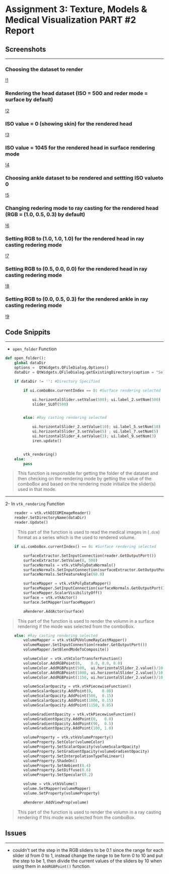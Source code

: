 # Assignment 3: Texture, Models & Medical Visualization PART #2 Report


## Screenshots
---------
### Choosing the dataset to render
[!1](../screenshots/1.png)
### Rendering the head dataset (ISO = 500 and reder mode = surface by default)
[!2](screenshots/2.png)
### ISO value = 0 (showing skin) for the rendered head
[!3](screenshots/3.png)
### ISO value = 1045 for the rendered head in surface rendering mode
[!4](screenshots/4.png)
### Choosing ankle dataset to be rendered and settting ISO valueto 0
[!5](screenshots/5.png)
### Changing redering mode to ray casting for the rendered head (RGB = (1.0, 0.5, 0.3) by default)
[!6](screenshots/6.png)
### Setting RGB to (1.0, 1.0, 1.0) for the rendered head in ray casting redering mode
[!7](screenshots/7.png)
### Setting RGB to (0.5, 0.0, 0.0) for the rendered head in ray casting redering mode
[!8](screenshots/8.png)
### Setting RGB to (0.0, 0.5, 0.3) for the rendered ankle in ray casting redering mode
[!9](screenshots/9.png)

## Code Snippits
---------
- `open_folder` Function
```python
def open_folder():
    global dataDir
    options =  QtWidgets.QFileDialog.Options()
    dataDir = QtWidgets.QFileDialog.getExistingDirectory(caption = "Select Dataset Folder",options=options)

    if dataDir != '': #Directory Specified

        if ui.comboBox.currentIndex == 0: #Surface rendering selected

            ui.horizontalSlider.setValue(500); ui.label_2.setNum(500)
            slider_SLOT(500)


        else: #Ray casting rendering selected

            ui.horizontalSlider_2.setValue(10); ui.label_5.setNum(10)
            ui.horizontalSlider_3.setValue(5) ; ui.label_7.setNum(5)
            ui.horizontalSlider_4.setValue(3); ui.label_9.setNum(3)
            iren.update()


        vtk_rendering()
    else:
        pass

```
> This function is responsible for getting the folder of the dataset and then checking on the rendering mode by getting the value of the comboBox and based on the rendering mode initialize the slider(s) used in that mode.
-----
2- In `vtk_rendering` Function

```python
    reader = vtk.vtkDICOMImageReader()
    reader.SetDirectoryName(dataDir)
    reader.Update()
```
> This part of the function is used to read the medical images in (`.dcm`) format as a series which is the used to rendered volume.

```python
    if ui.comboBox.currentIndex() == 0: #Surface rendering selected

        surfaceExtractor.SetInputConnection(reader.GetOutputPort())
        surfaceExtractor.SetValue(0, 500)
        surfaceNormals = vtk.vtkPolyDataNormals()
        surfaceNormals.SetInputConnection(surfaceExtractor.GetOutputPort())
        surfaceNormals.SetFeatureAngle(60.0)

        surfaceMapper = vtk.vtkPolyDataMapper()
        surfaceMapper.SetInputConnection(surfaceNormals.GetOutputPort())
        surfaceMapper.ScalarVisibilityOff()
        surface = vtk.vtkActor()
        surface.SetMapper(surfaceMapper)

        aRenderer.AddActor(surface)
```
> This part of the function is used to render the volumn in a surface rendering if the mode was selected from the comboBox.

``` Python
    else: #Ray casting rendering selected
        volumeMapper = vtk.vtkGPUVolumeRayCastMapper()
        volumeMapper.SetInputConnection(reader.GetOutputPort())
        volumeMapper.SetBlendModeToComposite()

        volumeColor = vtk.vtkColorTransferFunction()
        volumeColor.AddRGBPoint(0,    0.0, 0.0, 0.0)
        volumeColor.AddRGBPoint(500,  ui.horizontalSlider_2.value()/10, ui.horizontalSlider_3.value()/10, ui.horizontalSlider_4.value()/10)
        volumeColor.AddRGBPoint(1000, ui.horizontalSlider_2.value()/10, ui.horizontalSlider_3.value()/10, ui.horizontalSlider_4.value()/10)
        volumeColor.AddRGBPoint(1150, ui.horizontalSlider_2.value()/10, 2 * ui.horizontalSlider_3.value()/10, 2 * ui.horizontalSlider_4.value()/10)

        volumeScalarOpacity = vtk.vtkPiecewiseFunction()
        volumeScalarOpacity.AddPoint(0,    0.00)
        volumeScalarOpacity.AddPoint(500,  0.15)
        volumeScalarOpacity.AddPoint(1000, 0.15)
        volumeScalarOpacity.AddPoint(1150, 0.85)

        volumeGradientOpacity = vtk.vtkPiecewiseFunction()
        volumeGradientOpacity.AddPoint(0,   0.0)
        volumeGradientOpacity.AddPoint(90,  0.5)
        volumeGradientOpacity.AddPoint(100, 1.0)

        volumeProperty = vtk.vtkVolumeProperty()
        volumeProperty.SetColor(volumeColor)
        volumeProperty.SetScalarOpacity(volumeScalarOpacity)
        volumeProperty.SetGradientOpacity(volumeGradientOpacity)
        volumeProperty.SetInterpolationTypeToLinear()
        volumeProperty.ShadeOn()
        volumeProperty.SetAmbient(0.4)
        volumeProperty.SetDiffuse(0.6)
        volumeProperty.SetSpecular(0.2)

        volume = vtk.vtkVolume()
        volume.SetMapper(volumeMapper)
        volume.SetProperty(volumeProperty)

        aRenderer.AddViewProp(volume)
```
> This part of the function is used to render the volumn in a ray casting rendering if this mode was selected from the comboBox.



## Issues
-----
- couldn't set the step in the RGB sliders to be 0.1 since the range for each slider id from 0 to 1, instead change the range to be form 0 to 10 and put the step to be 1, then divide the current values of the sliders by 10 when using them in `AddRGBPoint()` function.
